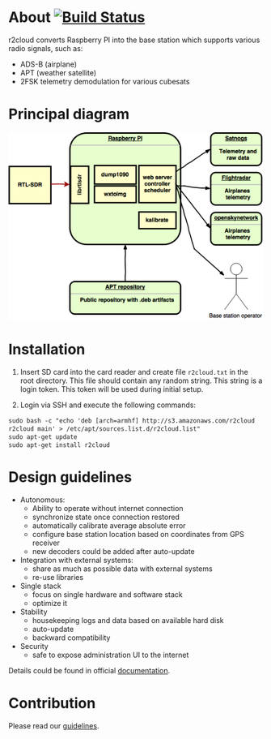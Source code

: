 # About [![Build Status](https://travis-ci.org/dernasherbrezon/r2cloud.svg?branch=master)](https://travis-ci.org/dernasherbrezon/r2cloud)

r2cloud converts Raspberry PI into the base station which supports various radio signals, such as:

 - ADS-B (airplane)
 - APT (weather satellite)
 - 2FSK telemetry demodulation for various cubesats
 
# Principal diagram

![diagram](diagram.png)

# Installation

1. Insert SD card into the card reader and create file ```r2cloud.txt``` in the root directory. This file should contain any random string. This string is a login token. This token will be used during initial setup.

2. Login via SSH and execute the following commands:

```
sudo bash -c "echo 'deb [arch=armhf] http://s3.amazonaws.com/r2cloud r2cloud main' > /etc/apt/sources.list.d/r2cloud.list"
sudo apt-get update
sudo apt-get install r2cloud
```

# Design guidelines

 - Autonomous:
   * Ability to operate without internet connection
   * synchronize state once connection restored
   * automatically calibrate average absolute error
   * configure base station location based on coordinates from GPS receiver
   * new decoders could be added after auto-update
 - Integration with external systems:
   * share as much as possible data with external systems
   * re-use libraries
 - Single stack
   * focus on single hardware and software stack
   * optimize it
 - Stability
   * housekeeping logs and data based on available hard disk
   * auto-update
   * backward compatibility
 - Security
   * safe to expose administration UI to the internet
   
Details could be found in official [documentation](https://github.com/dernasherbrezon/r2cloud/wiki/Features).

# Contribution

Please read our [guidelines](https://github.com/dernasherbrezon/r2cloud/wiki/Contribution).
